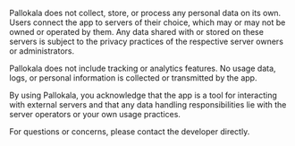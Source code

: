 Pallokala does not collect, store, or process any personal data on its own.
Users connect the app to servers of their choice, which may or may not be owned or operated by them.
Any data shared with or stored on these servers is subject to the privacy practices of the respective server owners or administrators.

Pallokala does not include tracking or analytics features.
No usage data, logs, or personal information is collected or transmitted by the app.

By using Pallokala, you acknowledge that the app is a tool for interacting with external servers and that any data handling responsibilities lie with the server operators or your own usage practices.

For questions or concerns, please contact the developer directly.
